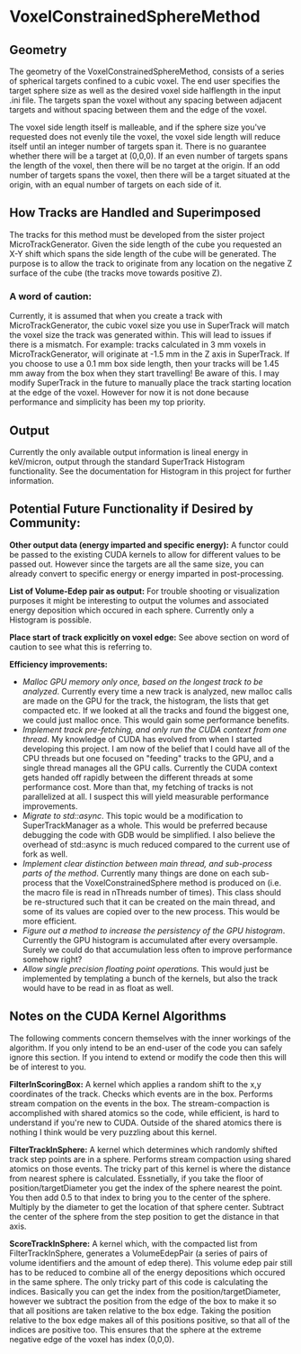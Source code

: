 # VoxelConstrainedSphereMethod
## Geometry 
The geometry of the VoxelConstrainedSphereMethod, consists of a series of spherical targets confined to a cubic voxel. The end user specifies the target sphere size as well as the desired voxel side halflength in the input .ini file. The targets span the voxel without any spacing between adjacent targets and without spacing between them and the edge of the voxel.

The voxel side length itself is malleable, and if the sphere size you've requested does not evenly tile the voxel, the voxel side length will reduce itself until an integer number of targets span it. There is no guarantee whether there will be a target at (0,0,0). If an even number of targets spans the length of the voxel, then there will be no target at the origin. If an odd number of targets spans the voxel, then there will be a target situated at the origin, with an equal number of targets on each side of it. 

## How Tracks are Handled and Superimposed

The tracks for this method must be developed from the sister project MicroTrackGenerator. Given the side length of the cube you requested an X-Y shift which spans the side length of the cube will be generated. The purpose is to allow the track to originate from any location on the negative Z surface of the cube (the tracks move towards positive Z).

### A word of caution:

Currently, it is assumed that when you create a track with MicroTrackGenerator, the cubic voxel size you use in SuperTrack will match the voxel size the track was generated within.
This will lead to issues if there is a mismatch. For example: tracks calculated in 3 mm voxels in MicroTrackGenerator, will originate at -1.5 mm in the Z axis in SuperTrack.
If you choose to use a 0.1 mm box side length, then your tracks will be 1.45 mm away from the box when they start travelling! Be aware of this.
I may modify SuperTrack in the future to manually place the track starting location at the edge of the voxel. However for now it is not done because performance and simplicity has been my top priority.

## Output

Currently the only available output information is lineal energy in keV/micron, output through the standard SuperTrack Histogram functionality. See the documentation for Histogram in this project for further information.

## Potential Future Functionality if Desired by Community:

**Other output data (energy imparted and specific energy):** A functor could be passed to the existing CUDA kernels to allow for different values to be passed out. However since the targets are all the same size, you can already convert to specific energy or energy imparted in post-processing.

**List of Volume-Edep pair as output:** For trouble shooting or visualization purposes it might be interesting to output the volumes and associated energy deposition which occured in each sphere. 
Currently only a Histogram is possible.

**Place start of track explicitly on voxel edge:** See above section on word of caution to see what this is referring to. 

**Efficiency improvements:**
  
  - *Malloc GPU memory only once, based on the longest track to be analyzed*. Currently every time a new track is analyzed, new malloc calls are made on the GPU for the track, the histogram, the lists that get compacted etc. If we looked at all the tracks and found the biggest one, we could just malloc once. This would gain some performance benefits.
  - *Implement track pre-fetching, and only run the CUDA context from one thread*. My knowledge of CUDA has evolved from when I started developing this project. I am now of the belief that I could have all of the CPU threads but one focused on "feeding" tracks to the GPU, and a single thread manages all the GPU calls. Currently the CUDA context gets handed off rapidly between the different threads at some performance cost. More than that, my fetching of tracks is not parallelized at all. I suspect this will yield measurable performance improvements.
  - *Migrate to std::async*. This topic would be a modification to SuperTrackManager as a whole. This would be preferred because debugging the code with GDB would be simplified. I also believe the overhead of std::async is much reduced compared to the current use of fork as well. 
  - *Implement clear distinction between main thread, and sub-process parts of the method*. Currently many things are done on each sub-process that the VoxelConstrainedSphere method is produced on (i.e. the macro file is read in nThreads number of times). This class should be re-structured such that it can be created on the main thread, and some of its values are copied over to the new process. This would be more efficient.
  - *Figure out a method to increase the persistency of the GPU histogram*. Currently the GPU histogram is accumulated after every oversample. Surely we could do that accumulation less often to improve performance somehow right?
  - *Allow single precision floating point operations.* This would just be implemented by templating a bunch of the kernels, but also the track would have to be read in as float as well.

## Notes on the CUDA Kernel Algorithms

The following comments concern themselves with the inner workings of the algorithm. If you only intend to be an end-user of the code you can safely ignore this section. If you intend to extend or modify the code then this will be of interest to you.

**FilterInScoringBox:** A kernel which applies a random shift to the x,y coordinates of the track. Checks which events are in the box. Performs stream compation on the events in the box. The stream-compaction is accomplished with shared atomics so the code, while efficient, is hard to understand if you're new to CUDA. 
Outside of the shared atomics there is nothing I think would be very puzzling about this kernel.

**FilterTrackInSphere:** A kernel which determines which randomly shifted track step points are in a sphere. Performs stream compaction using shared atomics on those events. The tricky part of this kernel is where the distance from nearest sphere is calculated. Essnetially, if you take the floor of position/targetDiameter you get the index of the sphere nearest the point. You then add 0.5 to that index to bring you to the center of the sphere. Multiply by the diameter to get the location of that sphere center. Subtract the center of the sphere from the step position to get the distance in that axis.

**ScoreTrackInSphere:** A kernel which, with the compacted list from FilterTrackInSphere, generates a VolumeEdepPair (a series of pairs of volume identifiers and the amount of edep there). This volume edep pair still has to be reduced to combine all of the energy depositions which occured in the same sphere. The only tricky part of this code is calculating the indices. Basically you can get the index from the position/targetDiameter, however we subtract the position from the edge of the box to make it so that all positions are taken relative to the box edge. Taking the position relative to the box edge makes all of this positions positive, so that all of the indices are positive too. This ensures that the sphere at the extreme negative edge of the voxel has index (0,0,0).
